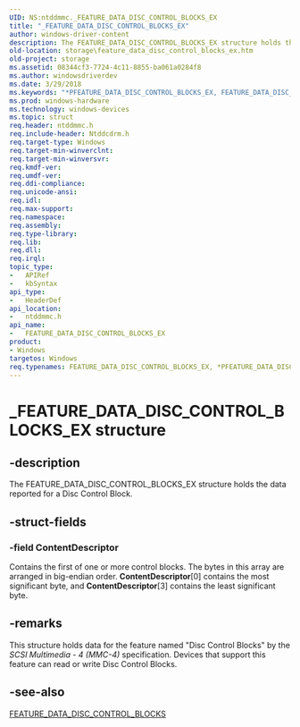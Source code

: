 ```yaml
---
UID: NS:ntddmmc._FEATURE_DATA_DISC_CONTROL_BLOCKS_EX
title: "_FEATURE_DATA_DISC_CONTROL_BLOCKS_EX"
author: windows-driver-content
description: The FEATURE_DATA_DISC_CONTROL_BLOCKS_EX structure holds the data reported for a Disc Control Block.
old-location: storage\feature_data_disc_control_blocks_ex.htm
old-project: storage
ms.assetid: 08344cf3-7724-4c11-8855-ba061a0284f8
ms.author: windowsdriverdev
ms.date: 3/29/2018
ms.keywords: "*PFEATURE_DATA_DISC_CONTROL_BLOCKS_EX, FEATURE_DATA_DISC_CONTROL_BLOCKS_EX, FEATURE_DATA_DISC_CONTROL_BLOCKS_EX structure [Storage Devices], PFEATURE_DATA_DISC_CONTROL_BLOCKS_EX, PFEATURE_DATA_DISC_CONTROL_BLOCKS_EX structure pointer [Storage Devices], _FEATURE_DATA_DISC_CONTROL_BLOCKS_EX, ntddmmc/FEATURE_DATA_DISC_CONTROL_BLOCKS_EX, ntddmmc/PFEATURE_DATA_DISC_CONTROL_BLOCKS_EX, storage.feature_data_disc_control_blocks_ex, structs-CD-ROM_5e32d5eb-6a1d-412d-9efe-dba88f85c730.xml"
ms.prod: windows-hardware
ms.technology: windows-devices
ms.topic: struct
req.header: ntddmmc.h
req.include-header: Ntddcdrm.h
req.target-type: Windows
req.target-min-winverclnt: 
req.target-min-winversvr: 
req.kmdf-ver: 
req.umdf-ver: 
req.ddi-compliance: 
req.unicode-ansi: 
req.idl: 
req.max-support: 
req.namespace: 
req.assembly: 
req.type-library: 
req.lib: 
req.dll: 
req.irql: 
topic_type:
-	APIRef
-	kbSyntax
api_type:
-	HeaderDef
api_location:
-	ntddmmc.h
api_name:
-	FEATURE_DATA_DISC_CONTROL_BLOCKS_EX
product:
- Windows
targetos: Windows
req.typenames: FEATURE_DATA_DISC_CONTROL_BLOCKS_EX, *PFEATURE_DATA_DISC_CONTROL_BLOCKS_EX
---
```


# _FEATURE_DATA_DISC_CONTROL_BLOCKS_EX structure


## -description


The FEATURE_DATA_DISC_CONTROL_BLOCKS_EX structure holds the data reported for a Disc Control Block. 


## -struct-fields




### -field ContentDescriptor

Contains the first of one or more control blocks. The bytes in this array are arranged in big-endian order. <b>ContentDescriptor</b>[0] contains the most significant byte, and <b>ContentDescriptor</b>[3] contains the least significant byte.


## -remarks



This structure holds data for the feature named "Disc Control Blocks" by the <i>SCSI Multimedia - 4 (MMC-4)</i> specification. Devices that support this feature can read or write Disc Control Blocks.




## -see-also




<a href="https://msdn.microsoft.com/library/windows/hardware/ff553781">FEATURE_DATA_DISC_CONTROL_BLOCKS</a>
 

 

